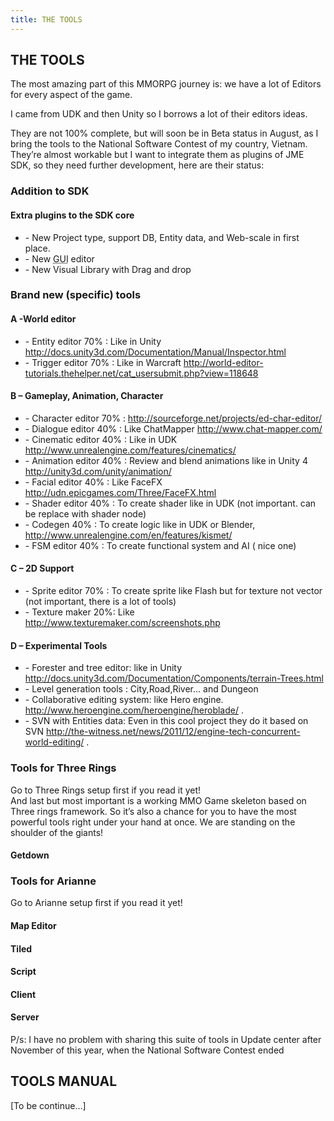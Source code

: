 ```yaml
---
title: THE TOOLS
---
```

<h2 class="sectionedit1" id="the_tools">THE TOOLS</h2>
<div class="level2">

<p>
The most amazing part of this MMORPG journey is: we have a lot of Editors for every aspect of the game. 
</p>

<p>
</p><p></p><div class="noteclassic">I came from UDK and then Unity so I borrows a lot of their editors ideas.
</div>


<p>
They are not 100% complete, but will soon be in Beta status in August, as I bring the tools to the National Software Contest of my country, Vietnam. They’re almost workable but I want to integrate them as plugins of JME SDK, so they need further development, here are their status:
</p>

</div>
<!-- EDIT1 SECTION "THE TOOLS" [1-505] -->
<h3 class="sectionedit2" id="addition_to_sdk">Addition to SDK</h3>
<div class="level3">

</div>

<h4 id="extra_plugins_to_the_sdk_core">Extra plugins to the SDK core</h4>
<div class="level4">
<ul>
<li class="level1"><div class="li"> - New Project type, support DB, Entity data, and Web-scale in first place.</div>
</li>
<li class="level1"><div class="li"> - New <abbr title="Graphical User Interface">GUI</abbr> editor</div>
</li>
<li class="level1"><div class="li"> - New Visual Library with Drag and drop</div>
</li>
</ul>

</div>
<!-- EDIT2 SECTION "Addition to SDK" [506-711] -->
<h3 class="sectionedit3" id="brand_new_specific_tools">Brand new (specific) tools</h3>
<div class="level3">

</div>

<h4 id="a_-world_editor">A -World editor</h4>
<div class="level4">
<ul>
<li class="level1"><div class="li"> - Entity editor 70% : Like in Unity <a href="http://docs.unity3d.com/Documentation/Manual/Inspector.html" class="urlextern" title="http://docs.unity3d.com/Documentation/Manual/Inspector.html" rel="nofollow">http://docs.unity3d.com/Documentation/Manual/Inspector.html</a></div>
</li>
<li class="level1"><div class="li"> - Trigger editor 70% : Like in Warcraft <a href="http://world-editor-tutorials.thehelper.net/cat_usersubmit.php?view=118648" class="urlextern" title="http://world-editor-tutorials.thehelper.net/cat_usersubmit.php?view=118648" rel="nofollow">http://world-editor-tutorials.thehelper.net/cat_usersubmit.php?view=118648</a></div>
</li>
</ul>

</div>

<h4 id="b_gameplay_animation_character">B – Gameplay, Animation, Character</h4>
<div class="level4">
<ul>
<li class="level1"><div class="li"> - Character editor 70% : <a href="http://sourceforge.net/projects/ed-char-editor/" class="urlextern" title="http://sourceforge.net/projects/ed-char-editor/" rel="nofollow">http://sourceforge.net/projects/ed-char-editor/</a></div>
</li>
<li class="level1"><div class="li"> - Dialogue editor 40% : Like ChatMapper <a href="http://www.chat-mapper.com/" class="urlextern" title="http://www.chat-mapper.com/" rel="nofollow">http://www.chat-mapper.com/</a></div>
</li>
<li class="level1"><div class="li"> - Cinematic editor 40% : Like in UDK <a href="http://www.unrealengine.com/features/cinematics/" class="urlextern" title="http://www.unrealengine.com/features/cinematics/" rel="nofollow">http://www.unrealengine.com/features/cinematics/</a></div>
</li>
<li class="level1"><div class="li"> - Animation editor 40% : Review and blend animations like in Unity 4 <a href="http://unity3d.com/unity/animation/" class="urlextern" title="http://unity3d.com/unity/animation/" rel="nofollow">http://unity3d.com/unity/animation/</a></div>
</li>
<li class="level1"><div class="li"> - Facial editor 40% : Like FaceFX <a href="http://udn.epicgames.com/Three/FaceFX.html" class="urlextern" title="http://udn.epicgames.com/Three/FaceFX.html" rel="nofollow">http://udn.epicgames.com/Three/FaceFX.html</a></div>
</li>
<li class="level1"><div class="li"> - Shader editor 40% : To create shader like in UDK (not important. can be replace with shader node)</div>
</li>
<li class="level1"><div class="li"> - Codegen 40% : To create logic like in UDK or Blender, <a href="http://www.unrealengine.com/en/features/kismet/" class="urlextern" title="http://www.unrealengine.com/en/features/kismet/" rel="nofollow">http://www.unrealengine.com/en/features/kismet/</a></div>
</li>
<li class="level1"><div class="li"> - FSM editor 40% : To create functional system and AI ( nice one)</div>
</li>
</ul>

</div>

<h4 id="c_2d_support">C – 2D Support</h4>
<div class="level4">
<ul>
<li class="level1"><div class="li"> - Sprite editor 70% : To create sprite like Flash but for texture not vector (not important, there is a lot of tools)</div>
</li>
<li class="level1"><div class="li"> - Texture maker 20%: Like <a href="http://www.texturemaker.com/screenshots.php" class="urlextern" title="http://www.texturemaker.com/screenshots.php" rel="nofollow">http://www.texturemaker.com/screenshots.php</a></div>
</li>
</ul>

</div>

<h4 id="d_experimental_tools">D – Experimental Tools</h4>
<div class="level4">
<ul>
<li class="level1"><div class="li"> - Forester and tree editor: like in Unity <a href="http://docs.unity3d.com/Documentation/Components/terrain-Trees.html" class="urlextern" title="http://docs.unity3d.com/Documentation/Components/terrain-Trees.html" rel="nofollow">http://docs.unity3d.com/Documentation/Components/terrain-Trees.html</a></div>
</li>
<li class="level1"><div class="li"> - Level generation tools : City,Road,River… and Dungeon</div>
</li>
<li class="level1"><div class="li"> - Collaborative editing system: like Hero engine. <a href="http://www.heroengine.com/heroengine/heroblade/" class="urlextern" title="http://www.heroengine.com/heroengine/heroblade/" rel="nofollow">http://www.heroengine.com/heroengine/heroblade/</a> . </div>
</li>
<li class="level1"><div class="li"> - SVN with Entities data: Even in this cool project they do it based on SVN <a href="http://the-witness.net/news/2011/12/engine-tech-concurrent-world-editing/" class="urlextern" title="http://the-witness.net/news/2011/12/engine-tech-concurrent-world-editing/" rel="nofollow">http://the-witness.net/news/2011/12/engine-tech-concurrent-world-editing/</a> .</div>
</li>
</ul>

</div>
<!-- EDIT3 SECTION "Brand new (specific) tools" [712-2433] -->
<h3 class="sectionedit4" id="tools_for_three_rings">Tools for Three Rings</h3>
<div class="level3">

<p>
</p><p></p><div class="noteimportant">Go to Three Rings setup first if you read it yet!
</div>
And last but most important is a working MMO Game skeleton based on Three rings framework.
So it’s also a chance for you to have the most powerful tools right under your hand at once. We are standing on the shoulder of the giants!


</div>

<h4 id="getdown">Getdown</h4>
<div class="level4">

</div>
<!-- EDIT4 SECTION "Tools for Three Rings" [2434-2789] -->
<h3 class="sectionedit5" id="tools_for_arianne">Tools for Arianne</h3>
<div class="level3">

<p>
</p><p></p><div class="noteimportant">Go to Arianne setup first if you read it yet!
</div>


</div>

<h4 id="map_editor">Map Editor</h4>
<div class="level4">

</div>

<h4 id="tiled">Tiled</h4>
<div class="level4">

</div>

<h4 id="script">Script</h4>
<div class="level4">

</div>

<h4 id="client">Client</h4>
<div class="level4">

</div>

<h4 id="server">Server</h4>
<div class="level4">

<p>
</p><p></p><div class="notetip">
P/s: I have no problem with sharing this suite of tools in Update center after November of this year, when the National Software Contest ended
</div>


</div>
<!-- EDIT5 SECTION "Tools for Arianne" [2790-3119] -->
<h2 class="sectionedit6" id="tools_manual">TOOLS MANUAL</h2>
<div class="level2">

<p>
[To be continue…]
</p>

</div>
<!-- EDIT6 SECTION "TOOLS MANUAL" [3120-] -->
